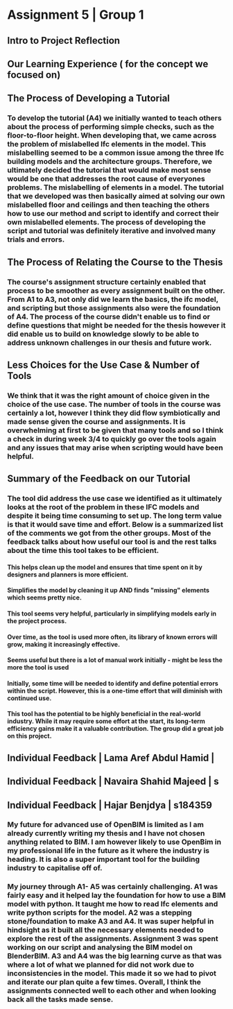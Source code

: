 # Assignment 5 | Group 1 

## Intro to Project Reflection

## Our Learning Experience ( for the concept we focused on) 


## The Process of Developing a Tutorial 
### To develop the tutorial (A4) we initially wanted to teach others about the process of performing simple checks, such as the floor-to-floor height. When developing that, we came across the problem of mislabelled Ifc elements in the model. This mislabelling seemed to be a common issue among the three Ifc building models and the architecture groups. Therefore, we ultimately decided the tutorial that would make most sense would be one that addresses the root cause of everyones problems. The mislabelling of elements in a model. The tutorial that we developed was then basically aimed at solving our own mislabelled floor and ceilings and then teaching the others how to use our method and script to identify and correct their own mislabelled elements. The process of developing the script and tutorial was definitely iterative and involved many trials and errors.  

## The Process of Relating the Course to the Thesis
### The course's assignment structure certainly enabled that process to be smoother as every assignment built on the other. From A1 to A3, not only did we learn the basics, the ifc model, and scripting but those assignments also were the foundation of A4. The process of the course didn't enable us to find or define questions that might be needed for the thesis however it did enable us to build on knowledge slowly to be able to address unknown challenges in our thesis and future work. 

## Less Choices for the Use Case & Number of Tools 
### We think that it was the right amount of choice given in the choice of the use case. The number of tools in the course was certainly a lot, however I think they did flow symbiotically and made sense given the course and assignments. It is overwhelming at first to be given that many tools and so I think a check in during week 3/4 to quickly go over the tools again and any issues that may arise when scripting would have been helpful.  

## Summary of the Feedback on our Tutorial 
### The tool did address the use case we identified as it ultimately looks at the root of the problem in these IFC models and despite it being time consuming to set up. The long term value is that it would save time and effort. Below is a summarized list of the comments we got from the other groups. Most of the feedback talks about how useful our tool is and the rest talks about the time this tool takes to be efficient.  	 
#### This helps clean up the model and ensures that time spent on it by designers and planners is more efficient. 
#### Simplifies the model by cleaning it up AND finds "missing" elements which seems pretty nice.  
#### This tool seems very helpful, particularly in simplifying models early in the project process. 
#### Over time, as the tool is used more often, its library of known errors will grow, making it increasingly effective. 
####  Seems useful but there is a lot of manual work initially - might be less the more the tool is used 
####  Initially, some time will be needed to identify and define potential errors within the script. However, this is a one-time effort that will diminish with continued use. 
#### This tool has the potential to be highly beneficial in the real-world industry. While it may require some effort at the start, its long-term efficiency gains make it a valuable contribution. The group did a great job on this project. 

## Individual Feedback | Lama Aref Abdul Hamid | 

## Individual Feedback | Navaira Shahid Majeed | s


## Individual Feedback | Hajar Benjdya | s184359
### My future for advanced use of OpenBIM is limited as I am already currently writing my thesis and I have not chosen anything related to BIM. I am however likely to use OpenBim in my professional life in the future as it where the industry is heading. It is also a super important tool for the building industry to capitalise off of.  

### My journey through A1- A5 was certainly challenging. A1 was fairly easy and it helped lay the foundation for how to use a BIM model with python. It taught me how to read Ifc elements and write python scripts for the model. A2 was a stepping stone/foundation to make A3 and A4. It was super helpful in hindsight as it built all the necessary elements needed to explore the rest of the assignments. Assignment 3 was spent working on our script and analysing the BIM model on BlenderBIM. A3 and A4 was the big learning curve as that was where a lot of what we planned for did not work due to inconsistencies in the model. This made it so we had to pivot and iterate our plan quite a few times. Overall, I think the assignments connected well to each other and when looking back all the tasks made sense.  

 



